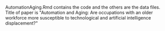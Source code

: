 AutomationAging.Rmd contains the code and the others are the data files.
Title of paper is "Automation and Aging: Are occupations with an older workforce more susceptible to technological and artificial intelligence displacement?"
